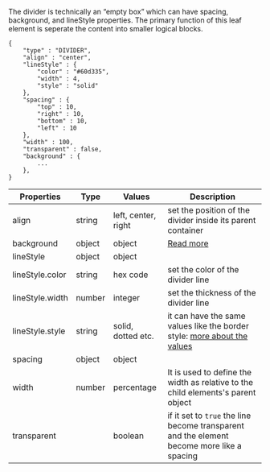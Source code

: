 The divider is technically an “empty box” which can have spacing, background, and lineStyle properties. The primary function of this leaf element is seperate the content into smaller logical blocks.

```
{
	"type" : "DIVIDER",
	"align" : "center",
	"lineStyle" : {
		"color" : "#60d335",
		"width" : 4,
		"style" : "solid"
	},
	"spacing" : {
		"top" : 10,
		"right" : 10,
		"bottom" : 10,
		"left" : 10
	},
	"width" : 100,
	"transparent" : false,
	"background" : {
		...
	},
}
```
Properties | Type | Values | Description
--- | --- | --- | ---
align | string | left, center, right | set the position of the divider inside its parent container
background | object | object | [Read more](../prop-groups/background.md)
lineStyle | object | object |
lineStyle.color| string | hex code | set the color of the divider line
lineStyle.width | number | integer | set the thickness of the divider line
lineStyle.style | string | solid, dotted etc. | it can have the same values like the border style: [more about the values](https://developer.mozilla.org/en-US/docs/Web/CSS/border-style)
spacing | object | object |
width | number | percentage | It is used to define the width as relative to the child elements's parent object 
transparent |  | boolean | if it set to `true` the line become transparent and the element become more like a spacing
